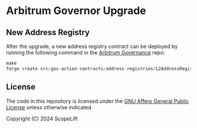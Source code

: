 # Arbitrum Governor Upgrade

## New Address Registry

After the upgrade, a new address registry contract can be deployed by running the following command in the [Arbitrum Governance](https://github.com/ArbitrumFoundation/governance) repo:

```ts
make
forge create src/gov-action-contracts/address-registries/L2AddressRegistry.sol:L2AddressRegistry --constructor-args <NEW_CORE_GOVERNOR_CONTRACT_ADDRESS> <NEW_TREASURY_GOVERNOR_CONTRACT_ADDRESS> 0xF3FC178157fb3c87548bAA86F9d24BA38E649B58 0x1D62fFeB72e4c360CcBbacf7c965153b00260417 --rpc-url <ARB_ONE_RPC_URL> --private-key <PRIVATE_KEY>
```

## License

The code in this repository is licensed under the [GNU Affero General Public License](LICENSE) unless otherwise indicated.

Copyright (C) 2024 ScopeLift
